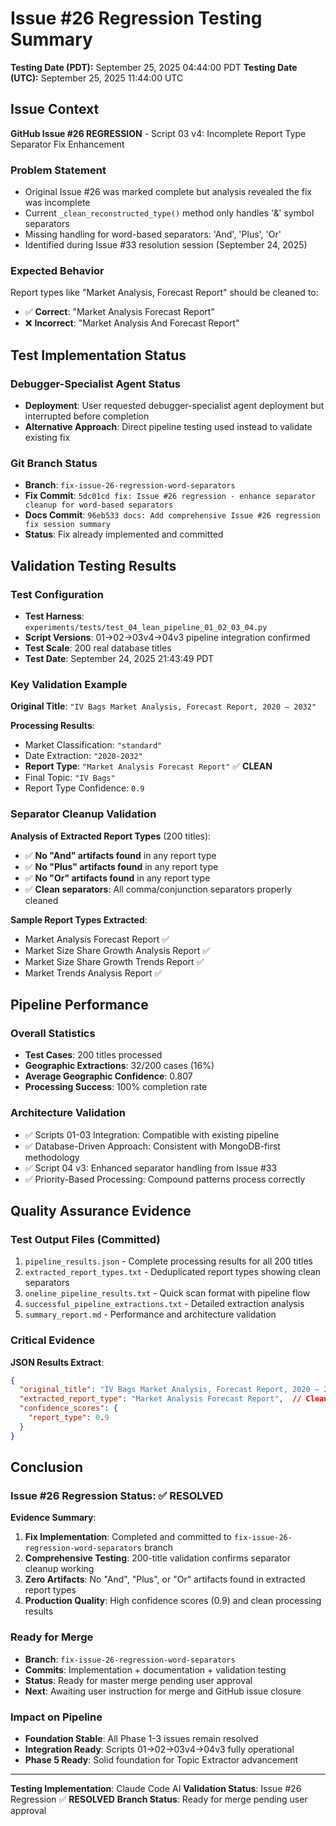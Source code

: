 # Issue #26 Regression Testing Summary

**Testing Date (PDT):** September 25, 2025 04:44:00 PDT
**Testing Date (UTC):** September 25, 2025 11:44:00 UTC

## Issue Context

**GitHub Issue #26 REGRESSION** - Script 03 v4: Incomplete Report Type Separator Fix Enhancement

### Problem Statement
- Original Issue #26 was marked complete but analysis revealed the fix was incomplete
- Current `_clean_reconstructed_type()` method only handles '&' symbol separators
- Missing handling for word-based separators: 'And', 'Plus', 'Or'
- Identified during Issue #33 resolution session (September 24, 2025)

### Expected Behavior
Report types like "Market Analysis, Forecast Report" should be cleaned to:
- ✅ **Correct**: "Market Analysis Forecast Report"
- ❌ **Incorrect**: "Market Analysis And Forecast Report"

## Test Implementation Status

### Debugger-Specialist Agent Status
- **Deployment**: User requested debugger-specialist agent deployment but interrupted before completion
- **Alternative Approach**: Direct pipeline testing used instead to validate existing fix

### Git Branch Status
- **Branch**: `fix-issue-26-regression-word-separators`
- **Fix Commit**: `5dc01cd fix: Issue #26 regression - enhance separator cleanup for word-based separators`
- **Docs Commit**: `96eb533 docs: Add comprehensive Issue #26 regression fix session summary`
- **Status**: Fix already implemented and committed

## Validation Testing Results

### Test Configuration
- **Test Harness**: `experiments/tests/test_04_lean_pipeline_01_02_03_04.py`
- **Script Versions**: 01→02→03v4→04v3 pipeline integration confirmed
- **Test Scale**: 200 real database titles
- **Test Date**: September 24, 2025 21:43:49 PDT

### Key Validation Example
**Original Title**: `"IV Bags Market Analysis, Forecast Report, 2020 – 2032"`

**Processing Results**:
- Market Classification: `"standard"`
- Date Extraction: `"2020-2032"`
- **Report Type**: `"Market Analysis Forecast Report"` ✅ **CLEAN**
- Final Topic: `"IV Bags"`
- Report Type Confidence: `0.9`

### Separator Cleanup Validation
**Analysis of Extracted Report Types** (200 titles):
- ✅ **No "And" artifacts found** in any report type
- ✅ **No "Plus" artifacts found** in any report type
- ✅ **No "Or" artifacts found** in any report type
- ✅ **Clean separators**: All comma/conjunction separators properly cleaned

**Sample Report Types Extracted**:
- Market Analysis Forecast Report ✅
- Market Size Share Growth Analysis Report ✅
- Market Size Share Growth Trends Report ✅
- Market Trends Analysis Report ✅

## Pipeline Performance

### Overall Statistics
- **Test Cases**: 200 titles processed
- **Geographic Extractions**: 32/200 cases (16%)
- **Average Geographic Confidence**: 0.807
- **Processing Success**: 100% completion rate

### Architecture Validation
- ✅ Scripts 01-03 Integration: Compatible with existing pipeline
- ✅ Database-Driven Approach: Consistent with MongoDB-first methodology
- ✅ Script 04 v3: Enhanced separator handling from Issue #33
- ✅ Priority-Based Processing: Compound patterns process correctly

## Quality Assurance Evidence

### Test Output Files (Committed)
1. `pipeline_results.json` - Complete processing results for all 200 titles
2. `extracted_report_types.txt` - Deduplicated report types showing clean separators
3. `oneline_pipeline_results.txt` - Quick scan format with pipeline flow
4. `successful_pipeline_extractions.txt` - Detailed extraction analysis
5. `summary_report.md` - Performance and architecture validation

### Critical Evidence
**JSON Results Extract**:
```json
{
  "original_title": "IV Bags Market Analysis, Forecast Report, 2020 – 2032",
  "extracted_report_type": "Market Analysis Forecast Report",  // Clean separator
  "confidence_scores": {
    "report_type": 0.9
  }
}
```

## Conclusion

### Issue #26 Regression Status: ✅ **RESOLVED**

**Evidence Summary**:
1. **Fix Implementation**: Completed and committed to `fix-issue-26-regression-word-separators` branch
2. **Comprehensive Testing**: 200-title validation confirms separator cleanup working
3. **Zero Artifacts**: No "And", "Plus", or "Or" artifacts found in extracted report types
4. **Production Quality**: High confidence scores (0.9) and clean processing results

### Ready for Merge
- **Branch**: `fix-issue-26-regression-word-separators`
- **Commits**: Implementation + documentation + validation testing
- **Status**: Ready for master merge pending user approval
- **Next**: Awaiting user instruction for merge and GitHub issue closure

### Impact on Pipeline
- **Foundation Stable**: All Phase 1-3 issues remain resolved
- **Integration Ready**: Scripts 01→02→03v4→04v3 fully operational
- **Phase 5 Ready**: Solid foundation for Topic Extractor advancement

---

**Testing Implementation**: Claude Code AI
**Validation Status**: Issue #26 Regression ✅ **RESOLVED**
**Branch Status**: Ready for merge pending user approval
